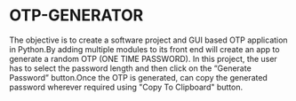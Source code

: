# OTP-GENERATOR
The objective is to create a software project and GUI based OTP application in Python.By adding multiple modules to its front end will create an app to generate a random OTP (ONE TIME PASSWORD). In this project, the user has to select the password length and then click on the “Generate Password” button.Once the OTP is generated, can copy the generated password wherever required using "Copy To Clipboard" button.
